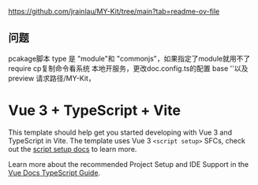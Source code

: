 https://github.com/jrainlau/MY-Kit/tree/main?tab=readme-ov-file
## 问题
pcakage脚本
type 是 "module"和 "commonjs"，如果指定了module就用不了require
cp复制命令看系统
本地开服务，更改doc.config.ts的配置 base ''以及preview 请求路径/MY-Kit，
# Vue 3 + TypeScript + Vite

This template should help get you started developing with Vue 3 and TypeScript in Vite. The template uses Vue 3 `<script setup>` SFCs, check out the [script setup docs](https://v3.vuejs.org/api/sfc-script-setup.html#sfc-script-setup) to learn more.

Learn more about the recommended Project Setup and IDE Support in the [Vue Docs TypeScript Guide](https://vuejs.org/guide/typescript/overview.html#project-setup).
